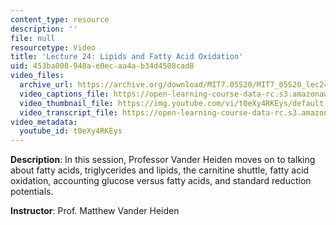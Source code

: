 ```yaml
---
content_type: resource
description: ''
file: null
resourcetype: Video
title: 'Lecture 24: Lipids and Fatty Acid Oxidation'
uid: 453ba008-948a-e0ec-aa4a-b34d4508cad8
video_files:
  archive_url: https://archive.org/download/MIT7.05S20/MIT7_05S20_lec24_300k.mp4
  video_captions_file: https://open-learning-course-data-rc.s3.amazonaws.com/7-05-general-biochemistry-spring-2020/5c9254448bcb5215acddcc6f06e701ec_t0eXy4RKEys.vtt
  video_thumbnail_file: https://img.youtube.com/vi/t0eXy4RKEys/default.jpg
  video_transcript_file: https://open-learning-course-data-rc.s3.amazonaws.com/7-05-general-biochemistry-spring-2020/6d65bcff167dc1227d66e4d3d4affdde_t0eXy4RKEys.pdf
video_metadata:
  youtube_id: t0eXy4RKEys
---
```


**Description**: In this session, Professor Vander Heiden moves on to talking about fatty acids, triglycerides and lipids, the carnitine shuttle, fatty acid oxidation, accounting glucose versus fatty acids, and standard reduction potentials. 

**Instructor**: Prof. Matthew Vander Heiden